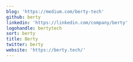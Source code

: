 ```yaml
---
blog: 'https://medium.com/berty-tech'
github: berty
linkedin: 'https://linkedin.com/company/berty'
logohandle: bertytech
sort: berty
title: Berty
twitter: berty
website: 'https://berty.tech/'
---
```

